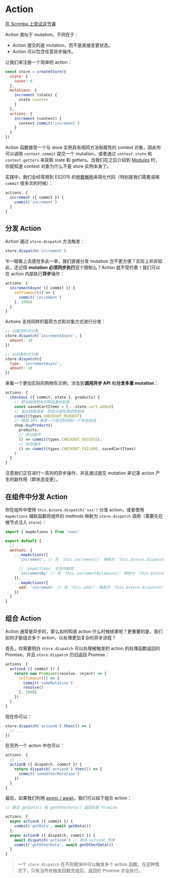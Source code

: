 # Action

<div class="scrimba"><a href="https://scrimba.com/p/pnyzgAP/c6ggR3cG" target="_blank" rel="noopener noreferrer">在 Scrimba 上尝试这节课</a></div>

Action 类似于 mutation，不同在于：

- Action 提交的是 mutation，而不是直接变更状态。
- Action 可以包含任意异步操作。

让我们来注册一个简单的 action：

``` js
const store = createStore({
  state: {
    count: 0
  },
  mutations: {
    increment (state) {
      state.count++
    }
  },
  actions: {
    increment (context) {
      context.commit('increment')
    }
  }
})
```

Action 函数接受一个与 store 实例具有相同方法和属性的 context 对象，因此你可以调用 `context.commit` 提交一个 mutation，或者通过 `context.state` 和 `context.getters` 来获取 state 和 getters。当我们在之后介绍到 [Modules](modules.md) 时，你就知道 context 对象为什么不是 store 实例本身了。

实践中，我们会经常用到 ES2015 的[参数解构](https://github.com/lukehoban/es6features#destructuring)来简化代码（特别是我们需要调用 `commit` 很多次的时候）：

``` js
actions: {
  increment ({ commit }) {
    commit('increment')
  }
}
```

## 分发 Action

Action 通过 `store.dispatch` 方法触发：

``` js
store.dispatch('increment')
```

乍一眼看上去感觉多此一举，我们直接分发 mutation 岂不更方便？实际上并非如此，还记得 **mutation 必须同步执行**这个限制么？Action 就不受约束！我们可以在 action 内部执行**异步**操作：

``` js
actions: {
  incrementAsync ({ commit }) {
    setTimeout(() => {
      commit('increment')
    }, 1000)
  }
}
```

Actions 支持同样的载荷方式和对象方式进行分发：

``` js
// 以载荷形式分发
store.dispatch('incrementAsync', {
  amount: 10
})

// 以对象形式分发
store.dispatch({
  type: 'incrementAsync',
  amount: 10
})
```

来看一个更加实际的购物车示例，涉及到**调用异步 API** 和**分发多重 mutation**：

``` js
actions: {
  checkout ({ commit, state }, products) {
    // 把当前购物车的物品备份起来
    const savedCartItems = [...state.cart.added]
    // 发出结账请求，然后乐观地清空购物车
    commit(types.CHECKOUT_REQUEST)
    // 购物 API 接受一个成功回调和一个失败回调
    shop.buyProducts(
      products,
      // 成功操作
      () => commit(types.CHECKOUT_SUCCESS),
      // 失败操作
      () => commit(types.CHECKOUT_FAILURE, savedCartItems)
    )
  }
}
```

注意我们正在进行一系列的异步操作，并且通过提交 mutation 来记录 action 产生的副作用（即状态变更）。

## 在组件中分发 Action

你在组件中使用 `this.$store.dispatch('xxx')` 分发 action，或者使用 `mapActions` 辅助函数将组件的 methods 映射为 `store.dispatch` 调用（需要先在根节点注入 `store`）：

``` js
import { mapActions } from 'vuex'

export default {
  // ...
  methods: {
    ...mapActions([
      'increment', // 将 `this.increment()` 映射为 `this.$store.dispatch('increment')`

      // `mapActions` 也支持载荷：
      'incrementBy' // 将 `this.incrementBy(amount)` 映射为 `this.$store.dispatch('incrementBy', amount)`
    ]),
    ...mapActions({
      add: 'increment' // 将 `this.add()` 映射为 `this.$store.dispatch('increment')`
    })
  }
}
```

## 组合 Action

Action 通常是异步的，那么如何知道 action 什么时候结束呢？更重要的是，我们如何才能组合多个 action，以处理更加复杂的异步流程？

首先，你需要明白 `store.dispatch` 可以处理被触发的 action 的处理函数返回的 Promise，并且 `store.dispatch` 仍旧返回 Promise：

``` js
actions: {
  actionA ({ commit }) {
    return new Promise((resolve, reject) => {
      setTimeout(() => {
        commit('someMutation')
        resolve()
      }, 1000)
    })
  }
}
```

现在你可以：

``` js
store.dispatch('actionA').then(() => {
  // ...
})
```

在另外一个 action 中也可以：

``` js
actions: {
  // ...
  actionB ({ dispatch, commit }) {
    return dispatch('actionA').then(() => {
      commit('someOtherMutation')
    })
  }
}
```

最后，如果我们利用 [async / await](https://tc39.github.io/ecmascript-asyncawait/)，我们可以如下组合 action：

``` js
// 假设 getData() 和 getOtherData() 返回的是 Promise

actions: {
  async actionA ({ commit }) {
    commit('gotData', await getData())
  },
  async actionB ({ dispatch, commit }) {
    await dispatch('actionA') // 等待 actionA 完成
    commit('gotOtherData', await getOtherData())
  }
}
```

> 一个 `store.dispatch` 在不同模块中可以触发多个 action 函数。在这种情况下，只有当所有触发函数完成后，返回的 Promise 才会执行。
